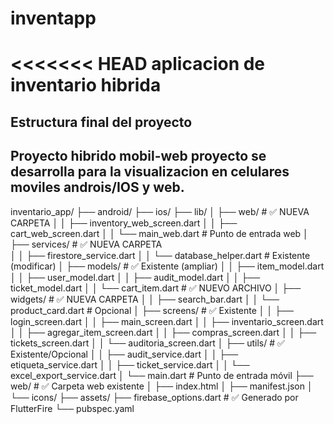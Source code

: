# inventapp
<<<<<<< HEAD
aplicacion de inventario hibrida
=======
**Estructura final del proyecto**
------------------------------
Proyecto hibrido mobil-web
proyecto se desarrolla para la visualizacion en celulares moviles androis/IOS
y web.
-------------------------------
inventario_app/
├── android/
├── ios/
├── lib/
│   ├── web/                    # ✅ NUEVA CARPETA
│   │   ├── inventory_web_screen.dart
│   │   ├── cart_web_screen.dart
│   │   └── main_web.dart       # Punto de entrada web
│   ├── services/               # ✅ NUEVA CARPETA  
│   │   ├── firestore_service.dart
│   │   └── database_helper.dart  # Existente (modificar)
│   ├── models/                 # ✅ Existente (ampliar)
│   │   ├── item_model.dart
│   │   ├── user_model.dart
│   │   ├── audit_model.dart
│   │   ├── ticket_model.dart
│   │   └── cart_item.dart      # ✅ NUEVO ARCHIVO
│   ├── widgets/                # ✅ NUEVA CARPETA
│   │   ├── search_bar.dart
│   │   └── product_card.dart   # Opcional
│   ├── screens/                # ✅ Existente
│   │   ├── login_screen.dart
│   │   ├── main_screen.dart
│   │   ├── inventario_screen.dart
│   │   ├── agregar_item_screen.dart
│   │   ├── compras_screen.dart
│   │   ├── tickets_screen.dart
│   │   └── auditoria_screen.dart
│   ├── utils/                  # ✅ Existente/Opcional
│   │   ├── audit_service.dart
│   │   ├── etiqueta_service.dart
│   │   ├── ticket_service.dart
│   │   └── excel_export_service.dart
│   └── main.dart               # Punto de entrada móvil
├── web/                        # ✅ Carpeta web existente
│   ├── index.html
│   ├── manifest.json
│   └── icons/
├── assets/
├── firebase_options.dart       # ✅ Generado por FlutterFire
└── pubspec.yaml
